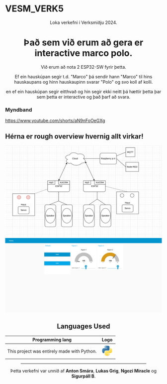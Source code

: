 # VESM_VERK5
<p align="center">Loka verkefni í Verksmiðju 2024.</p>

<div align="center">

# Það sem við erum að gera er interactive marco polo.

Við erum að nota 2 ESP32-SW fyrir þetta.

Ef ein hauskúpan segir t.d. "Marco" þá sendir hann "Marco" til hins hauskaupans og hinn hauskaupinn svarar "Polo" og svo koll af kolli.

en ef ein hauskúpan segir eitthvað og hin segir ekki neitt þá hættir þetta þar sem þetta er interactive og það þarf að svara.

</div>

### Myndband

https://www.youtube.com/shorts/aN9nFoOeGXg

## Hérna er rough overview hvernig allt virkar! 

<div align="center">
     <img src="tengingar_overview.png" alt="Image 3" width="512px">
<div>

<div align="center">
     <img src="node-red-dashboard.jpeg" alt="Image 3" width="512px">
<div>



## Languages Used

<div align="center">

| Programming lang | Logo |
|:----:|:----:|
| This project was entirely made with Python. | <img src="https://raw.githubusercontent.com/devicons/devicon/master/icons/python/python-original.svg" alt="python" width="40" height="40"> |

</div>

<div align="center">
    <hr width="80%">
    <p>Þetta verkefni var unnið af <strong>Anton Smára</strong>, <strong>Lukas Grig</strong>, <strong>Ngozi Miracle</strong> og <strong>Sigurpáll B</strong>.</p>
</div>
